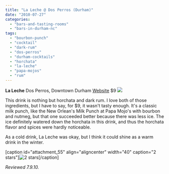 ```yaml
---
title: "La Leche @ Dos Perros (Durham)"
date: "2010-07-27"
categories: 
  - "bars-and-tasting-rooms"
  - "bars-in-durham-nc"
tags: 
  - "bourbon-punch"
  - "cocktail"
  - "dark-rum"
  - "dos-perros"
  - "durham-cocktails"
  - "horchata"
  - "la-leche"
  - "papa-mojos"
  - "rum"
---
```


**La Leche** Dos Perros, Downtown Durham [Website](http://dosperrosrestaurant.com/) $9 ![](http://www.thegourmez.com/gourmez/photos/dosperros06.JPG)

This drink is nothing but horchata and dark rum. I love both of those ingredients, but I have to say, for $9, it wasn't tasty enough. It's a classic milk punch, like the New Orlean's Milk Punch at Papa Mojo's with bourbon and nutmeg, but that one succeeded better because there was less ice. The ice definitely watered down the horchata in this drink, and thus the horchata flavor and spices were hardly noticeable.

As a cold drink, La Leche was okay, but I think it could shine as a warm drink in the winter.

\[caption id="attachment\_55" align="aligncenter" width="40" caption="2 stars"\]![2 stars](http://s3.amazonaws.com/thegourmez-wpmedia/2009/02/rating_chicken11.gif "rating_chicken11")\[/caption\]

_Reviewed 7.9.10._
